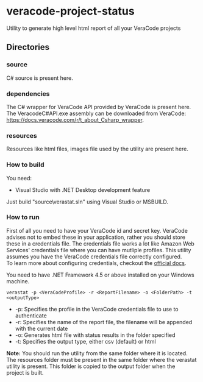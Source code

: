# veracode-project-status
Utility to generate high level html report of all your VeraCode projects

## Directories
### source
C# source is present here.

### dependencies
The C# wrapper for VeraCode API provided by VeraCode is present here.
The VeracodeC#API.exe assembly can be downloaded from VeraCode: 
https://docs.veracode.com/r/t_about_Csharp_wrapper.

### resources
Resources like html files, images file used by the utility are present here.

### How to build
You need:
- Visual Studio with .NET Desktop development feature
  

Just build "source\verastat.sln" using Visual Studio or MSBUILD.

### How to run
First of all you need to have your VeraCode id and secret key. VeraCode advises
not to embed these in your application, rather you should store these in a 
credentials file. The credentials file works a lot like Amazon Web Services' 
credentials file where you can have mutliple profiles. This utility assumes you
have the VeraCode credentials file correctly configured.	
To learn more about configuring credentials, checkout the [official docs](https://docs.veracode.com/r/orRWez4I0tnZNaA_i0zn9g/1jVX_qsPK0IAL08ynVQOPQ)</a>.

You need to have .NET Framework 4.5 or above installed on your Windows
machine.
```
verastat -p <VeraCodeProfile> -r <ReportFilename> -o <FolderPath> -t <outputType>
```
- -p: Specifies the profile in the VeraCode credentials file to use to authenticate
- -r: Specifies the name of the report file, the filename will be appended with the current date
- -o: Generates html file with status results in the folder specified
- -t: Specifies the output type, either csv (default) or html

**Note:** You should run the utility from the same folder where it is located. The resources 
folder must be present in the same folder where the verastat utility is present. 
This folder is copied to the output folder when the  
project is built. 
